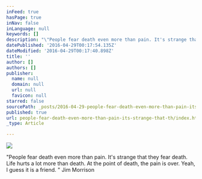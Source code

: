 ```yaml
---
inFeed: true
hasPage: true
inNav: false
inLanguage: null
keywords: []
description: "\"People fear death even more than pain. It's strange that they fear death. Life hurts a lot more than death. At the point of death, the pain is over. Yeah, I guess it is a friend. \" Jim Morrison"
datePublished: '2016-04-29T00:17:54.135Z'
dateModified: '2016-04-29T00:17:40.898Z'
title: ''
author: []
authors: []
publisher:
  name: null
  domain: null
  url: null
  favicon: null
starred: false
sourcePath: _posts/2016-04-29-people-fear-death-even-more-than-pain-its-strange-that-th.md
published: true
url: people-fear-death-even-more-than-pain-its-strange-that-th/index.html
_type: Article

---
```

![](https://the-grid-user-content.s3-us-west-2.amazonaws.com/1b1dbb65-0041-4e86-9ba9-f63586bcb6e4.gif)

"People fear death even more than pain. It's strange that they fear death. Life hurts a lot more than death. At the point of death, the pain is over. Yeah, I guess it is a friend. " Jim Morrison